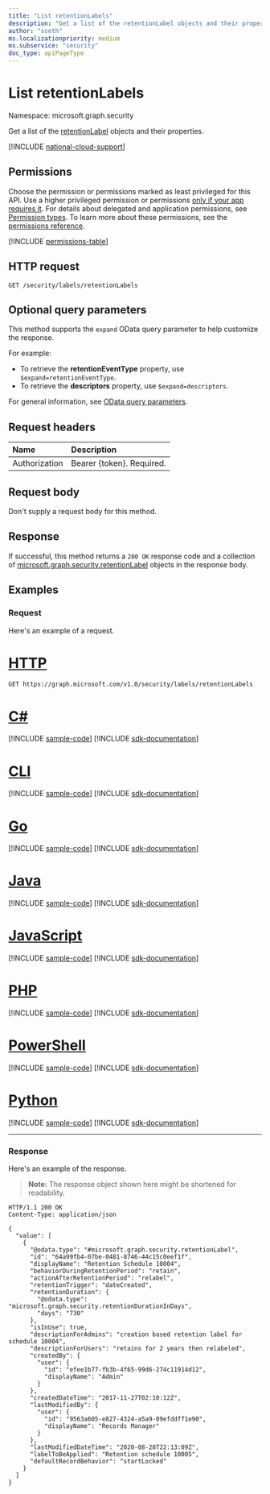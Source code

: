 ```yaml
---
title: "List retentionLabels"
description: "Get a list of the retentionLabel objects and their properties."
author: "sseth"
ms.localizationpriority: medium
ms.subservice: "security"
doc_type: apiPageType
---
```


# List retentionLabels
Namespace: microsoft.graph.security

Get a list of the [retentionLabel](../resources/security-retentionlabel.md) objects and their properties.

[!INCLUDE [national-cloud-support](../../includes/global-us.md)]

## Permissions
Choose the permission or permissions marked as least privileged for this API. Use a higher privileged permission or permissions [only if your app requires it](/graph/permissions-overview#best-practices-for-using-microsoft-graph-permissions). For details about delegated and application permissions, see [Permission types](/graph/permissions-overview#permission-types). To learn more about these permissions, see the [permissions reference](/graph/permissions-reference).

<!-- { "blockType": "permissions", "name": "security_labelsroot_list_retentionlabel" } -->
[!INCLUDE [permissions-table](../includes/permissions/security-labelsroot-list-retentionlabel-permissions.md)]

## HTTP request

<!-- {
  "blockType": "ignored"
}
-->
``` http
GET /security/labels/retentionLabels
```

## Optional query parameters
This method supports the `expand` OData query parameter to help customize the response.  

For example:
- To retrieve the **retentionEventType** property, use `$expand=retentionEventType`. 
- To retrieve the **descriptors** property, use `$expand=descriptors`. 

For general information, see [OData query parameters](/graph/query-parameters).

## Request headers
|Name|Description|
|:---|:---|
|Authorization|Bearer {token}. Required.|

## Request body
Don't supply a request body for this method.

## Response

If successful, this method returns a `200 OK` response code and a collection of [microsoft.graph.security.retentionLabel](../resources/security-retentionlabel.md) objects in the response body.

## Examples

### Request
Here's an example of a request.
# [HTTP](#tab/http)
<!-- {
  "blockType": "request",
  "name": "list_retentionlabel"
}
-->
``` http
GET https://graph.microsoft.com/v1.0/security/labels/retentionLabels
```

# [C#](#tab/csharp)
[!INCLUDE [sample-code](../includes/snippets/csharp/list-retentionlabel-csharp-snippets.md)]
[!INCLUDE [sdk-documentation](../includes/snippets/snippets-sdk-documentation-link.md)]

# [CLI](#tab/cli)
[!INCLUDE [sample-code](../includes/snippets/cli/list-retentionlabel-cli-snippets.md)]
[!INCLUDE [sdk-documentation](../includes/snippets/snippets-sdk-documentation-link.md)]

# [Go](#tab/go)
[!INCLUDE [sample-code](../includes/snippets/go/list-retentionlabel-go-snippets.md)]
[!INCLUDE [sdk-documentation](../includes/snippets/snippets-sdk-documentation-link.md)]

# [Java](#tab/java)
[!INCLUDE [sample-code](../includes/snippets/java/list-retentionlabel-java-snippets.md)]
[!INCLUDE [sdk-documentation](../includes/snippets/snippets-sdk-documentation-link.md)]

# [JavaScript](#tab/javascript)
[!INCLUDE [sample-code](../includes/snippets/javascript/list-retentionlabel-javascript-snippets.md)]
[!INCLUDE [sdk-documentation](../includes/snippets/snippets-sdk-documentation-link.md)]

# [PHP](#tab/php)
[!INCLUDE [sample-code](../includes/snippets/php/list-retentionlabel-php-snippets.md)]
[!INCLUDE [sdk-documentation](../includes/snippets/snippets-sdk-documentation-link.md)]

# [PowerShell](#tab/powershell)
[!INCLUDE [sample-code](../includes/snippets/powershell/list-retentionlabel-powershell-snippets.md)]
[!INCLUDE [sdk-documentation](../includes/snippets/snippets-sdk-documentation-link.md)]

# [Python](#tab/python)
[!INCLUDE [sample-code](../includes/snippets/python/list-retentionlabel-python-snippets.md)]
[!INCLUDE [sdk-documentation](../includes/snippets/snippets-sdk-documentation-link.md)]

---

### Response
Here's an example of the response.
>**Note:** The response object shown here might be shortened for readability.
<!-- {
  "blockType": "response",
  "truncated": true,
  "@odata.type": "Collection(microsoft.graph.security.retentionLabel)"
}
-->
``` http
HTTP/1.1 200 OK
Content-Type: application/json

{
  "value": [
    {
      "@odata.type": "#microsoft.graph.security.retentionLabel",
      "id": "64a99fb4-07be-0481-8746-44c15c0eef1f",
      "displayName": "Retention Schedule 10004",
      "behaviorDuringRetentionPeriod": "retain",
      "actionAfterRetentionPeriod": "relabel",
      "retentionTrigger": "dateCreated",
      "retentionDuration": {
        "@odata.type": "microsoft.graph.security.retentionDurationInDays",
        "days": "730"
      },
      "isInUse": true,
      "descriptionForAdmins": "creation based retention label for schedule 10004",
      "descriptionForUsers": "retains for 2 years then relabeled",
      "createdBy": {
        "user": {
          "id": "efee1b77-fb3b-4f65-99d6-274c11914d12",
          "displayName": "Admin"
        }
      },
      "createdDateTime": "2017-11-27T02:10:12Z",
      "lastModifiedBy": {
        "user": {
          "id": "9563a605-e827-4324-a5a9-09efddff1e90",
          "displayName": "Records Manager"
        }
      },
      "lastModifiedDateTime": "2020-08-28T22:13:09Z",
      "labelToBeApplied": "Retention schedule 10005",
      "defaultRecordBehavior": "startLocked"
    }
  ]
}
```


